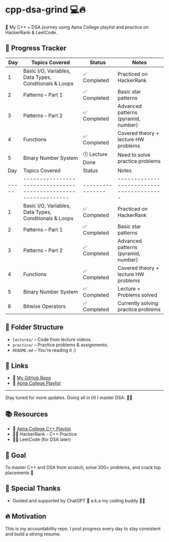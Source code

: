 # cpp-dsa-grind 💻🔥

🚀 My C++ + DSA journey using Apna College playlist and practice on HackerRank & LeetCode.

## 📅 Progress Tracker

| Day | Topics Covered | Status | Notes |
|-----|----------------|--------|-------|
| 1   | Basic I/O, Variables, Data Types, Conditionals & Loops | ✅ Completed | Practiced on HackerRank |
| 2   | Patterns – Part 1 | ✅ Completed | Basic star patterns |
| 3   | Patterns – Part 2 | ✅ Completed | Advanced patterns (pyramid, number) |
| 4   | Functions | ✅ Completed | Covered theory + lecture HW problems |
| 5   | Binary Number System | 🕒 Lecture Done | Need to solve practice problems |
| Day | Topics Covered                                               | Status         | Notes                                 |
|-----|--------------------------------------------------------------|----------------|----------------------------------------|
| 1   | Basic I/O, Variables, Data Types, Conditionals & Loops       | ✅ Completed    | Practiced on HackerRank                |
| 2   | Patterns – Part 1                                            | ✅ Completed    | Basic star patterns                    |
| 3   | Patterns – Part 2                                            | ✅ Completed    | Advanced patterns (pyramid, number)    |
| 4   | Functions                                                    | ✅ Completed    | Covered theory + lecture HW problems   |
| 5   | Binary Number System                                         | ✅ Completed    | Lecture + Problems solved              |
| 6   | Bitwise Operators                                            | ✅ Completed    | Currently solving practice problems    |
## 📂 Folder Structure

- `lectures/` – Code from lecture videos.
- `practice/` – Practice problems & assignments.
- `README.md` – You're reading it :)

## 🔗 Links

- 📂 [My GitHub Repo](https://github.com/Jagadeesh459/cpp-dsa-grind)
- 🎥 [Apna College Playlist](https://www.youtube.com/playlist?list=PLfqMhTWNBTe0b2nM6JHVCnAkhQRGiZMSJ)

---

Stay tuned for more updates. Going all in till I master DSA. 💪🔥

## 📚 Resources
- 🎥 [Apna College C++ Playlist](https://www.youtube.com/playlist?list=PLfqMhTWNBTe0b2nM6JHVCnAkhQRGiZMSJ)
- 👨‍💻 HackerRank - C++ Practice
- 👨‍💻 LeetCode (for DSA later)

## 🧠 Goal

To master C++ and DSA from scratch, solve 300+ problems, and crack top placements 💼

## 🙌 Special Thanks

- Guided and supported by ChatGPT 💬 a.k.a my coding buddy 👨‍💻

## 🔥 Motivation

This is my accountability repo. I post progress every day to stay consistent and build a strong resume.
